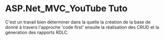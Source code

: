 # ASP.Net_MVC_YouTube Tuto
C'est un travail bien déterminer dans la quelle  la création de la base de donné à travers l'approche 'code first' ensuite la réalisation des CRUD et la géneration des rapports RDLC.
